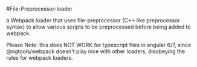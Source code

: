 #File-Preprocessor-loader

a Webpack loader that uses file-preprocessor (C++ like preprocessor syntax) to allow various scripts to be preprocessed before being added to webpack.

Please Note: this does NOT WORK for typescript files in angular 6/7, since @ngtools/webpack doesn't play nice with other loaders, disobeying the rules for webpack loaders.


